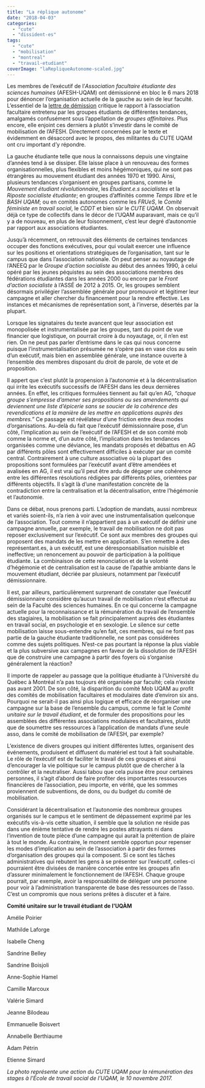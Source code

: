 ```yaml
---
title: "La réplique autonome"
date: "2018-04-03"
categories: 
  - "cute"
  - "dissident-es"
tags: 
  - "cute"
  - "mobilisation"
  - "montreal"
  - "travail-etudiant"
coverImage: "laRepliqueAutonome-scaled.jpg"
---
```


Les membres de l’exécutif de l’_Association facultaire étudiante des sciences humaines_ (AFESH-UQAM) ont démissionné en bloc le 6 mars 2018 pour dénoncer l’organisation actuelle de la gauche au sein de leur faculté. L’essentiel de la [lettre de démission](http://afesh-uqam.ca/content/images/2017/03/Pr%C3%A9-PV-AG-de-gr%C3%A8ve-de-lAFESH-_-6-mars-2018-2.pdf) critique le rapport à l’association facultaire entretenu par les groupes étudiants de différentes tendances, amalgamés confusément sous l’appellation de _groupes affinitaires_. Plus encore, elle enjoint ces derniers à plutôt s’investir dans le comité de mobilisation de l’AFESH. Directement concernées par le texte et évidemment en désaccord avec le propos, des militantes du CUTE UQAM ont cru important d’y répondre.

La gauche étudiante telle que nous la connaissons depuis une vingtaine d’années tend à se dissiper. Elle laisse place à un renouveau des formes organisationnelles, plus flexibles et moins hégémoniques, qui ne sont pas étrangères au mouvement étudiant des années 1970 et 1990. Ainsi, plusieurs tendances s’organisent en groupes partisans, comme le _Mouvement étudiant révolutionnaire_, les _Étudiant.e.s socialistes_ et la _Riposte socialiste étudiante_; en groupes d’affinités comme _Temps libre_ et le _BASH UQAM_; ou en comités autonomes comme les _FRUeS_, le _Comité féministe en travail social_, le _CDDT_ et bien sûr le _CUTE UQAM_. On observait déjà ce type de collectifs dans le décor de l’UQAM auparavant, mais ce qu’il y a de nouveau, en plus de leur foisonnement, c’est leur degré d’autonomie par rapport aux associations étudiantes.

Jusqu’à récemment, on retrouvait des éléments de certaines tendances occuper des fonctions exécutives, pour qui voulait exercer une influence sur les positions et orientations stratégiques de l’organisation, tant sur le campus que dans l’association nationale. On peut penser au noyautage de l’ANEEQ par le _Groupe d’action socialiste_ au début des années 1990, à celui opéré par les jeunes péquistes au sein des associations membres des fédérations étudiantes dans les années 2000 ou encore par le _Front d’action socialiste_ à l’ASSÉ de 2012 à 2015. Or, les groupes semblent désormais privilégier l’assemblée générale pour promouvoir et légitimer leur campagne et aller chercher du financement pour la rendre effective. Les instances et mécanismes de représentation sont, à l’inverse, désertés par la plupart.

Lorsque les signataires du texte avancent que leur association est monopolisée et instrumentalisée par les groupes, tant du point de vue financier que logistique, on pourrait croire à du noyautage, or, il n’en est rien. On ne peut pas parler d’entrisme dans le cas qui nous concerne puisque l’instrumentalisation présumée ne s’opère pas en vase clos au sein d’un exécutif, mais bien en assemblée générale, une instance ouverte à l’ensemble des membres disposant du droit de parole, de vote et de proposition.

Il appert que c’est plutôt la propension à l’autonomie et à la décentralisation qui irrite les exécutifs successifs de l’AFESH dans les deux dernières années. En effet, les critiques formulées tiennent au fait qu’en AG, _“chaque groupe s’empresse d’amener ses propositions ou ses amendements qui deviennent une liste d’épicerie sans se soucier de la cohérence des revendications et la manière de les mettre en applications auprès des membres.”_ Ce passage est révélateur d’une friction entre deux modes d’organisations. Au-delà du fait que l’exécutif démissionnaire pose, d’un côté, l’implication au sein de l’exécutif de l’AFESH et de son comité mob comme la norme et, d’un autre côté, l’implication dans les tendances organisées comme une déviance, les mandats proposés et débattus en AG par différents pôles sont effectivement difficiles à exécuter par un comité central. Contrairement à une culture associative où la plupart des propositions sont formulées par l’exécutif avant d’être amendées et avalisées en AG, il est vrai qu’il peut être ardu de dégager une cohérence entre les différentes résolutions rédigées par différents pôles, orientées par différents objectifs. Il s’agit là d’une manifestation concrète de la contradiction entre la centralisation et la décentralisation, entre l’hégémonie et l’autonomie.

Dans ce débat, nous prenons parti. L’adoption de mandats, aussi nombreux et variés soient-ils, n’a rien à voir avec une instrumentalisation quelconque de l’association. Tout comme il n’appartient pas à un exécutif de définir une campagne annuelle, par exemple, le travail de mobilisation ne doit pas reposer exclusivement sur l’exécutif. Ce sont aux membres des groupes qui proposent des mandats de les mettre en application. S’en remettre à des représentant.es, à un exécutif, est une déresponsabilisation nuisible et ineffective; un renoncement au pouvoir de participation à la politique étudiante. La combinaison de cette renonciation et de la volonté d’hégémonie et de centralisation est la cause de l’apathie ambiante dans le mouvement étudiant, décriée par plusieurs, notamment par l’exécutif démissionnaire.

Il est, par ailleurs, particulièrement surprenant de constater que l’exécutif démissionnaire considère qu’aucun travail de mobilisation n’est effectué au sein de la Faculté des sciences humaines. En ce qui concerne la campagne actuelle pour la reconnaissance et la rémunération du travail de l’ensemble des stagiaires, la mobilisation se fait principalement auprès des étudiantes en travail social, en psychologie et en sexologie. Le silence sur cette mobilisation laisse sous-entendre qu’en fait, ces membres, qui ne font pas partie de la gauche étudiante traditionnelle, ne sont pas considérées comme des sujets politiques. N’est-ce pas pourtant la réponse la plus viable et la plus subversive aux campagnes en faveur de la dissolution de l’AFESH que de construire une campagne à partir des foyers où s’organise généralement la réaction?

Il importe de rappeler au passage que la politique étudiante à l’Université du Québec à Montréal n’a pas toujours été organisée par faculté; cela n’existe pas avant 2001. De son côté, la disparition du comité Mob UQAM au profit des comités de mobilisation facultaires et modulaires date d’environ six ans. Pourquoi ne serait-il pas ainsi plus logique et efficace de réorganiser une campagne sur la base de l’ensemble du campus, comme le fait le _Comité unitaire sur le travail étudiant_, et de formuler des propositions pour les assemblées des différentes associations modulaires et facultaires, plutôt que de soumettre ses ressources à l’application de mandats d’une seule asso, dans le comité de mobilisation de l’AFESH, par exemple?

L’existence de divers groupes qui initient différentes luttes, organisent des événements, produisent et diffusent du matériel est tout à fait souhaitable. Le rôle de l’exécutif est de faciliter le travail de ces groupes et ainsi d’encourager la vie politique sur le campus plutôt que de chercher à la contrôler et la neutraliser. Aussi tabou que cela puisse être pour certaines personnes, il s’agit d’abord de faire profiter des importantes ressources financières de l’association, peu importe, en vérité, que les sommes proviennent de subventions, de dons, ou du budget du comité de mobilisation.

Considérant la décentralisation et l’autonomie des nombreux groupes organisés sur le campus et le sentiment de dépassement exprimé par les exécutifs vis-à-vis cette situation, il semble que la solution ne réside pas dans une énième tentative de rendre les postes attrayants ni dans l’invention de toute pièce d’une campagne qui aurait la prétention de plaire à tout le monde. Au contraire, le moment semble opportun pour repenser les modes d’implication au sein de l’association à partir des formes d’organisation des groupes qui la composent. Si ce sont les tâches administratives qui rebutent les gens à se présenter sur l’exécutif, celles-ci pourraient être divisées de manière concertée entre les groupes afin d’assurer minimalement le fonctionnement de l’AFESH. Chaque groupe pourrait, par exemple, avoir la responsabilité de déléguer une personne pour voir à l’administration transparente de base des ressources de l’asso. C’est un compromis que nous serions prêtes à discuter et à faire.

**Comité unitaire sur le travail étudiant de l'UQÀM**

Amélie Poirier

Mathilde Laforge

Isabelle Cheng

Sandrine Belley

Sandrine Boisjoli

Anne-Sophie Hamel

Camille Marcoux

Valérie Simard

Jeanne Bilodeau

Emmanuelle Boisvert

Annabelle Berthiaume

Adam Pétrin

Etienne Simard

_La photo représente une action du CUTE UQAM pour la rémunération des stages à l’École de travail social de l’UQAM, le 10 novembre 2017._

